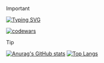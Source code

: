 > [!IMPORTANT]
> [![Typing SVG](https://readme-typing-svg.herokuapp.com?color=%2336BCF7&lines=Programer+Developer+Nikita+Alekseev)](https://git.io/typing-svg)
> 
> [![codewars](https://www.codewars.com/users/Truncklin/badges/small)](https://www.codewars.com/users/Truncklin)

> [!TIP]
> [![Anurag's GitHub stats](https://github-readme-stats.vercel.app/api?username=Truncklin)](https://github.com/Truncklin/github-readme-stats)
> [![Top Langs](https://github-readme-stats.vercel.app/api/top-langs/?username=Truncklin)](https://github.com/Truncklin/github-readme-stats)



<!--
**Truncklin/Truncklin** is a ✨ _special_ ✨ repository because its `README.md` (this file) appears on your GitHub profile.

Here are some ideas to get you started:

- 🔭 I’m currently working on ...
- 🌱 I’m currently learning ...
- 👯 I’m looking to collaborate on ...
- 🤔 I’m looking for help with ...
- 💬 Ask me about ...
- 📫 How to reach me: ...
- 😄 Pronouns: ...
- ⚡ Fun fact: ...
-->
